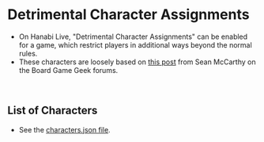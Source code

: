 # Detrimental Character Assignments

* On Hanabi Live, "Detrimental Character Assignments" can be enabled for a game, which restrict players in additional ways beyond the normal rules.
* These characters are loosely based on [this post](https://boardgamegeek.com/thread/1688194/hanabi-characters-variant) from Sean McCarthy on the Board Game Geek forums.

<br />

## List of Characters

* See the [characters.json file](https://github.com/Zamiell/hanabi-live/blob/master/data/characters.json).
